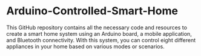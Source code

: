 # Arduino-Controlled-Smart-Home
This GitHub repository contains all the necessary code and resources to create a smart home system using an Arduino board, a mobile application, and Bluetooth connectivity. With this system, you can control eight different appliances in your home based on various modes or scenarios. 
